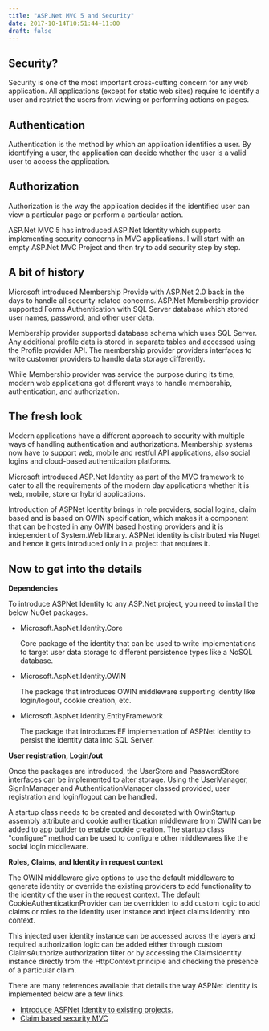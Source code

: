```yaml
---
title: "ASP.Net MVC 5 and Security"
date: 2017-10-14T10:51:44+11:00
draft: false
---
```


## Security?

Security is one of the most important cross-cutting concern for any web application. All applications (except for static web sites) require to identify a user and restrict the users from viewing or performing actions on pages.

## Authentication

Authentication is the method by which an application identifies a user. By identifying a user, the application can decide whether the user is a valid user to access the application.

## Authorization

Authorization is the way the application decides if the identified user can view a particular page or perform a particular action.

ASP.Net MVC 5 has introduced ASP.Net Identity which supports implementing security concerns in MVC applications. I will start with an empty ASP.Net MVC Project and then try to add security step by step.

## A bit of history
Microsoft introduced Membership Provide with ASP.Net 2.0 back in the days to handle all security-related concerns. ASP.Net Membership provider supported Forms Authentication with SQL Server database which stored user names, password, and other user data.

Membership provider supported database schema which uses SQL Server. Any additional profile data is stored in separate tables and accessed using the Profile provider API. The membership provider providers interfaces to write customer providers to handle data storage differently.

While Membership provider was service the purpose during its time, modern web applications got different ways to handle membership, authentication, and authorization.

## The fresh look
Modern applications have a different approach to security with multiple ways of handling authentication and authorizations. Membership systems now have to support web, mobile and restful API applications, also social logins and cloud-based authentication platforms.

Microsoft introduced ASP.Net Identity as part of the MVC framework to cater to all the requirements of the modern day applications whether it is web, mobile, store or hybrid applications.

Introduction of ASPNet Identity brings in role providers, social logins, claim based and is based on OWIN specification, which makes it a component that can be hosted in any OWIN based hosting providers and it is independent of System.Web library.  ASPNet identity is distributed via Nuget and hence it gets introduced only in a project that requires it.

## Now to get into the details

**Dependencies**

To introduce ASPNet Identity to any ASP.Net project, you need to install the below NuGet packages.
- Microsoft.AspNet.Identity.Core
  
    Core package of the identity that can be used to write implementations to target user data storage to different persistence types like a NoSQL database.
- Microsoft.AspNet.Identity.OWIN
  
    The package that introduces OWIN middleware supporting identity like login/logout, cookie creation, etc.
- Microsoft.AspNet.Identity.EntityFramework
  
    The package that introduces EF implementation of ASPNet Identity to persist the identity data into SQL Server.

**User registration, Login/out**

Once the packages are introduced, the UserStore and PasswordStore interfaces can be implemented to alter storage. Using the UserManager, SignInManager and AuthenticationManager classed provided, user registration and login/logout can be handled.

A startup class needs to be created and decorated with OwinStartup assembly attribute and cookie authentication middleware from OWIN can be added to app builder to enable cookie creation. The startup class "configure" method can be used to configure other middlewares like the social login middleware.

**Roles, Claims, and Identity in request context**

The OWIN middleware give options to use the default middleware to generate identity or override the existing providers to add functionality to the identity of the user in the request context.
The default CookieAuthenticationProvider can be overridden to add custom logic to add claims or roles to the Identity user instance and inject claims identity into context.

This injected user identity instance can be accessed across the layers and required authorization logic can be added either through custom ClaimsAuthorize authorization filter or by accessing the ClaimsIdentity instance directly from the HttpContext principle and checking the presence of a particular claim.

There are many references available that details the way ASPNet identity is implemented below are a few links.

- [Introduce ASPNet Identity to existing projects.](https://docs.microsoft.com/en-us/aspnet/identity/overview/getting-started/adding-aspnet-identity-to-an-empty-or-existing-web-forms-project)
- [Claim based security MVC](https://www.codeguru.com/csharp/.net/net_security/asp.net-mvc-and-claim-based-security.html)